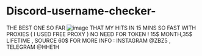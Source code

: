 # Discord-username-checker-
THE BEST ONE SO FAR
![image](https://github.com/j0xb/Discord-username-checker-/assets/74291102/009d0c2d-2466-4d15-bc40-273005168e23)
THAT MY HITS IN 15 MINS
SO FAST WITH PROXIES ( I USED FREE PROXY ) 
NO NEED FOR TOKEN !
15$ MONTH,35$ LIFETIME , SOURCE 60$
FOR MORE INFO : INSTAGRAM @ZBZ5 , TELEGRAM @HHE1H
